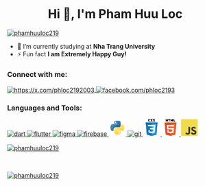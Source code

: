 <h1 align="center">Hi 👋, I'm Pham Huu Loc</h1>
<p align="left"> <a href="https://github.com/ryo-ma/github-profile-trophy"><img src="https://github-profile-trophy.vercel.app/?username=phamhuuloc219" alt="phamhuuloc219" /></a> </p>
<ul>
  <li>🔭 I’m currently studying at <b>Nha Trang University</b></li>
  <li>⚡ Fun fact <b>I am Extremely Happy Guy!</b></li>
</ul>
<h3 align="left">Connect with me:</h3>
<p align="left">
  <a href="https://x.com/phloc2192003" target="blank"><img align="center" src="https://raw.githubusercontent.com/rahuldkjain/github-profile-readme-generator/master/src/images/icons/Social/twitter.svg" alt="https://x.com/phloc2192003" height="30" width="40" />
  </a>
  <a href="https://facebook.com/phloc2193" target="blank"><img align="center" src="https://raw.githubusercontent.com/rahuldkjain/github-profile-readme-generator/master/src/images/icons/Social/facebook.svg" alt="facebook.com/phloc2193" height="30" width="40" />
  </a>
</p>
<h3 align="left">Languages and Tools:</h3>
<p align="left">
  <a href="https://dart.dev" target="_blank" rel="noreferrer"> 
    <img src="https://www.vectorlogo.zone/logos/dartlang/dartlang-icon.svg" alt="dart" width="40" height="40"/> 
  </a> 
  <a href="https://flutter.dev" target="_blank" rel="noreferrer"> 
    <img src="https://www.vectorlogo.zone/logos/flutterio/flutterio-icon.svg" alt="flutter" width="40" height="40"/> 
  </a> 
  <a href="https://www.figma.com/" target="_blank" rel="noreferrer"> 
    <img src="https://www.vectorlogo.zone/logos/figma/figma-icon.svg" alt="figma" width="40" height="40"/> 
  </a>
  <a href="https://firebase.google.com/" target="_blank" rel="noreferrer"> 
    <img src="https://www.vectorlogo.zone/logos/firebase/firebase-icon.svg" alt="firebase" width="40" height="40"/> 
  </a>  <a href="https://www.python.org" target="_blank" rel="noreferrer"> 
    <img src="https://raw.githubusercontent.com/devicons/devicon/master/icons/python/python-original.svg" alt="python" width="40" height="40"/>
  </a> 
  <a href="https://git-scm.com/" target="_blank" rel="noreferrer"> 
    <img src="https://www.vectorlogo.zone/logos/git-scm/git-scm-icon.svg" alt="git" width="40" height="40"/> 
  </a>  
  <a href="https://www.w3schools.com/css/" target="_blank" rel="noreferrer"> 
    <img src="https://raw.githubusercontent.com/devicons/devicon/master/icons/css3/css3-original-wordmark.svg" alt="css3" width="40" height="40"/> 
  </a> 
  <a href="https://www.w3.org/html/" target="_blank" rel="noreferrer">
    <img src="https://raw.githubusercontent.com/devicons/devicon/master/icons/html5/html5-original-wordmark.svg" alt="html5" width="40" height="40"/>
  </a>  
  <a href="https://developer.mozilla.org/en-US/docs/Web/JavaScript" target="_blank" rel="noreferrer"> 
    <img src="https://raw.githubusercontent.com/devicons/devicon/master/icons/javascript/javascript-original.svg" alt="javascript" width="40" height="40"/> 
  </a>
</p>
<!--<p align="left">
  <img src="https://komarev.com/ghpvc/?username=phamhuuloc219&label=Profile%20views&color=0e75b6&style=flat" alt="phamhuuloc219" />
</p> -->
<a href="https://phamhuuloc219.github.io/">
  <p>
    <img align="center" src="https://github-readme-stats.vercel.app/api/top-langs?username=phamhuuloc219&show_icons=true&locale=en&layout=compact" alt="phamhuuloc219" />
  </p>
</a>
<br>
<a href="https://phamhuuloc219.github.io/">
  <p>
    <img align="center" src="https://github-readme-stats.vercel.app/api?username=phamhuuloc219&show_icons=true&locale=en" alt="phamhuuloc219" />
  </p>
</a>
